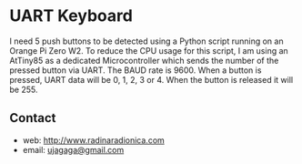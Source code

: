 # UART Keyboard #

I need 5 push buttons to be detected using a Python script running on an Orange Pi Zero W2. To reduce the CPU usage for this script, I am using an AtTiny85 as a dedicated Microcontroller which sends the number of the pressed button via UART.
The BAUD rate is 9600. When a button is pressed, UART data will be 0, 1, 2, 3 or 4. When the button is released it will be 255.


## Contact ##

* web: http://www.radinaradionica.com
* email: ujagaga@gmail.com

